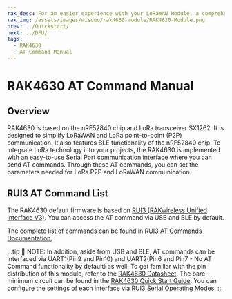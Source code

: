 ```yaml
---
rak_desc: For an easier experience with your LoRaWAN Module, a comprehensive list of commands for the LoRa P2P and LoRaWAN communication is provided. A serial communication interface is also presented for the two-way communication of the RAK4630 WisDuo LPWAN Module.
rak_img: /assets/images/wisduo/rak4630-module/RAK4630-Module.png
prev: ../Quickstart/
next: ../DFU/
tags:
  - RAK4630
  - AT Command Manual
---
```



# RAK4630 AT Command Manual

## Overview

RAK4630 is based on the nRF52840 chip and LoRa transceiver SX1262. It is designed to simplify LoRaWAN and LoRa point-to-point (P2P) communication. It also features BLE functionality of the nRF52840 chip. To integrate LoRa technology into your projects, the RAK4630 is implemented with an easy-to-use Serial Port communication interface where you can send AT commands. Through these AT commands, you can set the parameters needed for LoRa P2P and LoRaWAN communication.

## RUI3 AT Command List

The RAK4630 default firmware is based on [RUI3 (RAKwireless Unified Interface V3)](/RUI3/#overview). You can access the AT command via USB and BLE by default.

The complete list of commands can be found in [RUI3 AT Commands Documentation.](/RUI3/Serial-Operating-Modes/AT-Command-Manual/#content)


:::tip 📝 NOTE:
In addition, aside from USB and BLE, AT commands can be interfaced via UART1(Pin9 and Pin10) and UART2(Pin6 and Pin7 - No AT Command functionality by default) as well. To get familiar with the pin distribution of this module, refer to the [RAK4630 Datasheet](/Product-Categories/WisDuo/RAK4630-Module/Datasheet/#pin-definition). The bare minimum circuit can be found in the [RAK4630 Quick Start Guide](https://docs.rakwireless.com/Product-Categories/WisDuo/RAK4630-Module/Quickstart/#hardware-setup). You can configure the settings of each interface via [RUI3 Serial Operating Modes](/RUI3/Serial-Operating-Modes/#rak-unified-interface-v3-rui3-serial-operating-modes).
:::
